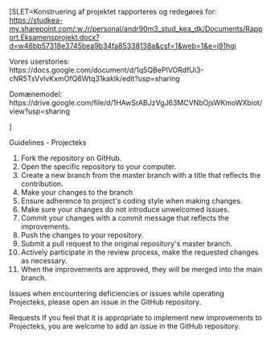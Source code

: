 [SLET=Konstruering af projektet rapporteres og redegøres for: https://studkea-my.sharepoint.com/:w:/r/personal/andr90m3_stud_kea_dk/Documents/Rapport.Eksamensprojekt.docx?d=w46bb57318e3745bea9b34fa85338138a&csf=1&web=1&e=j91hgi
<p>Vores userstories: https://docs.google.com/document/d/1q5QBePIVORdfUi3-cNR5TsVvlvKxmOfQ6Wtq31kaklk/edit?usp=sharing</>
<p>Domænemodel: https://drive.google.com/file/d/1HAwSrABJzVgJ63MCVNbOjsWKmoWXbiot/view?usp=sharing</p>]


Guidelines - Projecteks

1.	Fork the repository on GitHub.
2.	Open the specific repository to your computer.
3.	Create a new branch from the master branch with a title that reflects the contribution.
4.	Make your changes to the branch
5.	Ensure adherence to project's coding style when making changes.
6.	Make sure your changes do not introduce unwelcomed issues.
7.	Commit your changes with a commit message that reflects the improvements.
8.	Push the changes to your repository.
9.	Submit a pull request to the original repository's master branch.
10.	Actively participate in the review process, make the requested changes as necessary.
11.	When the improvements are approved, they will be merged into the main branch.

Issues
when encountering deficiencies or issues while operating Projecteks, please open an issue in the GitHub repository. 

Requests
If you feel that it is appropriate to implement new improvements to Projecteks, you are welcome to add an issue in the GitHub repository.
